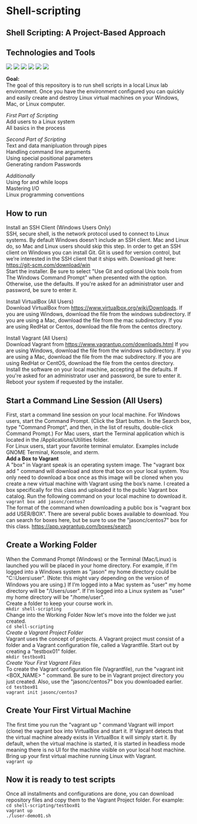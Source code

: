 # Shell-scripting
## Shell Scripting: A Project-Based Approach <br/>
## Technologies and Tools <br/>
![](https://img.shields.io/badge/🐧%20OS-Linux/Windows-brightgreen) ![](https://img.shields.io/badge/🧰%EF%B8%8FShell-Bash-brightgreen) ![](https://img.shields.io/badge/👷%20Version%20Control-Git-brightgreen) ![](https://img.shields.io/badge/☁%20Cloud-Vagrant-brightgreen) ![](https://img.shields.io/badge/🛠%20Tools-CentOS%207-brightgreen) ![](https://img.shields.io/badge/🛠%20Tools-VSCode%207-brightgreen)

**Goal:** <br/>
The goal of this repository is to run shell scripts in a local Linux lab environment. Once you have the environment
configured you can quickly and easily create and destroy Linux virtual machines on your Windows,
Mac, or Linux computer.

*First Part of Scripting* <br/>
Add users to a Linux system <br/>
All basics in the process <br/>

*Second Part of Scripting* <br/>
Text and data manipluation through pipes<br/>
Handling command line arguments <br/>
Using special positional parameters <br/>
Generating random Passwords <br/>

*Additionally* <br/>
Using for and while loops <br/>
Mastering I/O <br/>
Linux programming conventions <br/>

## How to run <br/>
Install an SSH Client (Windows Users Only)  <br/>
SSH, secure shell, is the network protocol used to connect to Linux systems. By default Windows
doesn’t include an SSH client. Mac and Linux do, so Mac and Linux users should skip this step.
In order to get an SSH client on Windows you can install Git. Git is used for version control, but
we’re interested in the SSH client that it ships with. Download git here:
https://git-scm.com/download/win <br/>
Start the installer. Be sure to select "Use Git and optional Unix tools from The Windows Command
Prompt" when presented with the option. Otherwise, use the defaults. If you're asked for an
administrator user and password, be sure to enter it.

Install VirtualBox (All Users) <br/>
Download VirtualBox from https://www.virtualbox.org/wiki/Downloads. If you are using
Windows, download the file from the windows subdirectory. If you are using a Mac, download the
file from the mac subdirectory. If you are using RedHat or Centos, download the file from the centos
directory. 

Install Vagrant (All Users) <br/>
   Download Vagrant from https://www.vagrantup.com/downloads.html If you are using Windows,
download the file from the windows subdirectory. If you are using a Mac, download the file from the
mac subdirectory. If you are using RedHat or CentOS, download the file from the centos directory. <br/>
   Install the software on your local machine, accepting all the defaults. If you're asked for an
administrator user and password, be sure to enter it. Reboot your system if requested by the
installer. <br/>

## Start a Command Line Session (All Users) <br/>
First, start a command line session on your local machine.
For Windows users, start the Command Prompt. (Click the Start button. In the Search box,
type "Command Prompt", and then, in the list of results, double-click Command Prompt.)
For Mac users, start the Terminal application which is located in the /Applications/Utilities
folder. <br/>
For Linux users, start your favorite terminal emulator. Examples include GNOME Terminal,
Konsole, and xterm. <br/>
**Add a Box to Vagrant** <br/>
A "box" in Vagrant speak is an operating system image. The "vagrant box add " command will
download and store that box on your local system. You only need to download a box once as this
image will be cloned when you create a new virtual machine with Vagrant using the box’s name.
I created a box specifically for this class and uploaded it to the public Vagrant box catalog. Run the
following command on your local machine to download it. <br/>
`vagrant box add jasonc/centos7` <br/>
The format of the command when downloading a public box is "vagrant box add USER/BOX".
There are several public boxes available to download. You can search for boxes here, but be sure to
use the "jasonc/centos7" box for this class. https://app.vagrantup.com/boxes/search <br/>

## Create a Working Folder <br/>
When the Command Prompt (Windows) or the Terminal (Mac/Linux) is launched you will be placed in
your home directory. For example, if I’m logged into a Windows system as "jason" my home
directory could be "C:⧵Users⧵user". (Note: this might vary depending on the version of Windows
you are using.) If I’m logged into a Mac system as "user" my home directory will be "/Users/user".
If I'm logged into a Linux system as "user" my home directory will be "/home/user". <br/>
Create a folder to keep your course work in. <br/>
`mkdir shell-scripting` <br/>
Change into the Working Folder
Now let's move into the folder we just created. <br/>
`cd shell-scripting` <br/>
*Create a Vagrant Project Folder* <br/>
Vagrant uses the concept of projects. A Vagrant project must consist of a folder and a Vagrant
configuration file, called a Vagrantfile. Start out by creating a "testbox01" folder. <br/>
`mkdir testbox01` <br/>
*Create Your First Vagrant Files* <br/>
To create the Vagrant configuration file (Vagrantfile), run the "vagrant init <BOX_NAME> "
command. Be sure to be in Vagrant project directory you just created. Also, use the
"jasonc/centos7" box you downloaded earlier. <br/>
`cd testbox01` <br/>
`vagrant init jasonc/centos7` <br/>
## Create Your First Virtual Machine <br/>
The first time you run the "vagrant up " command Vagrant will import (clone) the vagrant box into
VirtualBox and start it. If Vagrant detects that the virtual machine already exists in VirtualBox it will
simply start it. By default, when the virtual machine is started, it is started in headless mode
meaning there is no UI for the machine visible on your local host machine. <br/> 
Bring up your first virtual machine running Linux with Vagrant. <br/>
`vagrant up`
## Now it is ready to test scripts <br/>
Once all installments and configurations are done, you can download repository files and copy them to the Vagrant Project folder. For example: <br/>
`cd shell-scripting/testbox01` <br/>
`vagrant up` <br/>
`./luser-demo01.sh` <br/>







